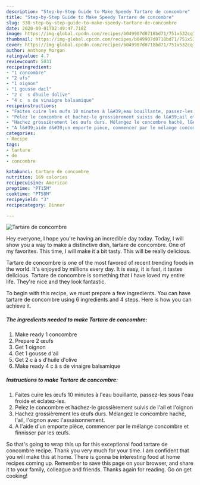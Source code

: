 ```yaml
---
description: "Step-by-Step Guide to Make Speedy Tartare de concombre"
title: "Step-by-Step Guide to Make Speedy Tartare de concombre"
slug: 330-step-by-step-guide-to-make-speedy-tartare-de-concombre
date: 2020-09-01T02:49:47.718Z
image: https://img-global.cpcdn.com/recipes/b049907d0718bd71/751x532cq70/tartare-de-concombre-photo-principale-de-la-recette.jpg
thumbnail: https://img-global.cpcdn.com/recipes/b049907d0718bd71/751x532cq70/tartare-de-concombre-photo-principale-de-la-recette.jpg
cover: https://img-global.cpcdn.com/recipes/b049907d0718bd71/751x532cq70/tartare-de-concombre-photo-principale-de-la-recette.jpg
author: Anthony Morgan
ratingvalue: 4.7
reviewcount: 5031
recipeingredient:
- "1 concombre"
- "2 ufs"
- "1 oignon"
- "1 gousse dail"
- "2 c  s dhuile dolive"
- "4 c  s de vinaigre balsamique"
recipeinstructions:
- "Faites cuire les œufs 10 minutes à l&#39;eau bouillante, passez-les sous l&#39;eau froide et éclatez-les."
- "Pelez le concombre et hachez-le grossièrement suivis de l&#39;ail et l&#39;oignon"
- "Hachez grossièrement les œufs durs. Mélangez le concombre haché, l&#39;ail, l&#39;oignon avec l&#39;assaisonnement."
- "A l&#39;aide d&#39;un emporte pièce, commencer par le mélange concombre et finnisser par les œufs."
categories:
- Recipe
tags:
- tartare
- de
- concombre

katakunci: tartare de concombre 
nutrition: 169 calories
recipecuisine: American
preptime: "PT15M"
cooktime: "PT58M"
recipeyield: "3"
recipecategory: Dinner

---
```



![Tartare de concombre](https://img-global.cpcdn.com/recipes/b049907d0718bd71/751x532cq70/tartare-de-concombre-photo-principale-de-la-recette.jpg)

Hey everyone, I hope you're having an incredible day today. Today, I will show you a way to make a distinctive dish, tartare de concombre. One of my favorites. This time, I will make it a bit tasty. This will be really delicious.

Tartare de concombre is one of the most favored of recent trending foods in the world. It's enjoyed by millions every day. It is easy, it is fast, it tastes delicious. Tartare de concombre is something that I have loved my entire life. They're nice and they look fantastic.




To begin with this recipe, we must prepare a few ingredients. You can have tartare de concombre using 6 ingredients and 4 steps. Here is how you can achieve it.

<!--inarticleads1-->

##### The ingredients needed to make Tartare de concombre:

1. Make ready 1 concombre
1. Prepare 2 œufs
1. Get 1 oignon
1. Get 1 gousse d&#39;ail
1. Get 2 c à s d&#39;huile d&#39;olive
1. Make ready 4 c à s de vinaigre balsamique




<!--inarticleads2-->

##### Instructions to make Tartare de concombre:

1. Faites cuire les œufs 10 minutes à l&#39;eau bouillante, passez-les sous l&#39;eau froide et éclatez-les.
1. Pelez le concombre et hachez-le grossièrement suivis de l&#39;ail et l&#39;oignon
1. Hachez grossièrement les œufs durs. Mélangez le concombre haché, l&#39;ail, l&#39;oignon avec l&#39;assaisonnement.
1. A l&#39;aide d&#39;un emporte pièce, commencer par le mélange concombre et finnisser par les œufs.




So that's going to wrap this up for this exceptional food tartare de concombre recipe. Thank you very much for your time. I am confident that you will make this at home. There is gonna be interesting food at home recipes coming up. Remember to save this page on your browser, and share it to your family, colleague and friends. Thanks again for reading. Go on get cooking!
